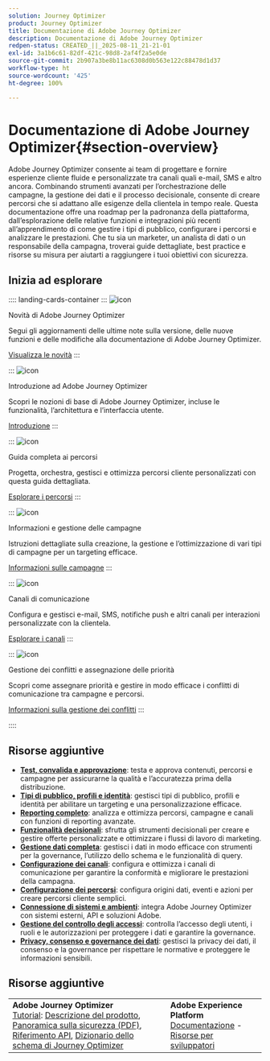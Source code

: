 ```yaml
---
solution: Journey Optimizer
product: Journey Optimizer
title: Documentazione di Adobe Journey Optimizer
description: Documentazione di Adobe Journey Optimizer
redpen-status: CREATED_||_2025-08-11_21-21-01
exl-id: 3a1b6c61-82df-421c-98d8-2af4f2a5e0de
source-git-commit: 2b907a3be8b11ac6308d0b563e122c88478d1d37
workflow-type: ht
source-wordcount: '425'
ht-degree: 100%

---
```


# Documentazione di Adobe Journey Optimizer{#section-overview}

Adobe Journey Optimizer consente ai team di progettare e fornire esperienze cliente fluide e personalizzate tra canali quali e-mail, SMS e altro ancora. Combinando strumenti avanzati per l’orchestrazione delle campagne, la gestione dei dati e il processo decisionale, consente di creare percorsi che si adattano alle esigenze della clientela in tempo reale. Questa documentazione offre una roadmap per la padronanza della piattaforma, dall’esplorazione delle relative funzioni e integrazioni più recenti all’apprendimento di come gestire i tipi di pubblico, configurare i percorsi e analizzare le prestazioni. Che tu sia un marketer, un analista di dati o un responsabile della campagna, troverai guide dettagliate, best practice e risorse su misura per aiutarti a raggiungere i tuoi obiettivi con sicurezza.

## Inizia ad esplorare

:::: landing-cards-container
:::
![icon](https://cdn.experienceleague.adobe.com/icons/list-check.svg?lang=it)

Novità di Adobe Journey Optimizer

Segui gli aggiornamenti delle ultime note sulla versione, delle nuove funzioni e delle modifiche alla documentazione di Adobe Journey Optimizer.

[Visualizza le novità](./rp_landing_pages/whats-new-landing-page.md)
:::

:::
![icon](https://cdn.experienceleague.adobe.com/icons/circle-play.svg?lang=it)

Introduzione ad Adobe Journey Optimizer

Scopri le nozioni di base di Adobe Journey Optimizer, incluse le funzionalità, l’architettura e l’interfaccia utente.

[Introduzione](./rp_landing_pages/get-started-landing-page.md)
:::

:::
![icon](https://cdn.experienceleague.adobe.com/icons/code-branch.svg?lang=it)

Guida completa ai percorsi

Progetta, orchestra, gestisci e ottimizza percorsi cliente personalizzati con questa guida dettagliata.

[Esplorare i percorsi](./rp_landing_pages/orchestrate-journeys-landing-page.md)
:::

:::
![icon](https://cdn.experienceleague.adobe.com/icons/bullhorn.svg?lang=it)

Informazioni e gestione delle campagne

Istruzioni dettagliate sulla creazione, la gestione e l’ottimizzazione di vari tipi di campagne per un targeting efficace.

[Informazioni sulle campagne](./rp_landing_pages/campaigns-landing-page.md)
:::

:::
![icon](https://cdn.experienceleague.adobe.com/icons/envelope.svg?lang=it)

Canali di comunicazione

Configura e gestisci e-mail, SMS, notifiche push e altri canali per interazioni personalizzate con la clientela.

[Esplorare i canali](./using/channels/gs-channels.md)
:::

:::
![icon](https://cdn.experienceleague.adobe.com/icons/scale-balanced.svg?lang=it)

Gestione dei conflitti e assegnazione delle priorità

Scopri come assegnare priorità e gestire in modo efficace i conflitti di comunicazione tra campagne e percorsi.

[Informazioni sulla gestione dei conflitti](./rp_landing_pages/conflict-prioritization-landing-page.md)
:::

::::


## Risorse aggiuntive

- **[Test, convalida e approvazione](./rp_landing_pages/test-landing-page.md)**: testa e approva contenuti, percorsi e campagne per assicurarne la qualità e l’accuratezza prima della distribuzione.
- **[Tipi di pubblico, profili e identità](./rp_landing_pages/audiences-profiles-identities-landing-page.md)**: gestisci tipi di pubblico, profili e identità per abilitare un targeting e una personalizzazione efficace.
- **[Reporting completo](./rp_landing_pages/reporting-landing-page.md)**: analizza e ottimizza percorsi, campagne e canali con funzioni di reporting avanzate.
- **[Funzionalità decisionali](./rp_landing_pages/decisioning-landing-page.md)**: sfrutta gli strumenti decisionali per creare e gestire offerte personalizzate e ottimizzare i flussi di lavoro di marketing.
- **[Gestione dati completa](./rp_landing_pages/data-management-landing-page.md)**: gestisci i dati in modo efficace con strumenti per la governance, l’utilizzo dello schema e le funzionalità di query.
- **[Configurazione dei canali](./rp_landing_pages/configuration-landing-page.md)**: configura e ottimizza i canali di comunicazione per garantire la conformità e migliorare le prestazioni della campagna.
- **[Configurazione dei percorsi](./rp_landing_pages/configure-journeys-landing-page.md)**: configura origini dati, eventi e azioni per creare percorsi cliente semplici.
- **[Connessione di sistemi e ambienti](./rp_landing_pages/connect-systems-landing-page.md)**: integra Adobe Journey Optimizer con sistemi esterni, API e soluzioni Adobe.
- **[Gestione del controllo degli accessi](./rp_landing_pages/access-control-landing-page.md)**: controlla l’accesso degli utenti, i ruoli e le autorizzazioni per proteggere i dati e garantire la governance.
- **[Privacy, consenso e governance dei dati](./rp_landing_pages/privacy-landing-page.md)**: gestisci la privacy dei dati, il consenso e la governance per rispettare le normative e proteggere le informazioni sensibili.

## Risorse aggiuntive

<table style="table-layout:fixed"><tr style="border: 0;">
<td><strong>Adobe Journey Optimizer</strong><br/><a href="https://experienceleague.adobe.com/docs/journey-optimizer-learn/tutorials/overview.html?lang=it" target="_blank">Tutorial</a>: <a href="https://helpx.adobe.com/it/legal/product-descriptions/adobe-journey-optimizer.html" target="_blank">Descrizione del prodotto</a>, <a href="https://www.adobe.com/content/dam/cc/en/security/pdfs/AJO_SecurityOverview.pdf" target="_blank">Panoramica sulla sicurezza (PDF)</a>, <a href="https://developer.adobe.com/journey-optimizer-apis/" target="_blank">Riferimento API</a>, <a href="https://experienceleague.adobe.com/tools/ajo-schemas/schema-dictionary.html?lang=it" target="_blank">Dizionario dello schema di Journey Optimizer</a>

</td>
<td><strong>Adobe Experience Platform</strong><br/>
<a href="https://experienceleague.adobe.com/docs/experience-platform/landing/home.html?lang=it" target="_blank">Documentazione</a> - <a href="https://www.adobe.com/it/experience-platform/documentation-and-developer-resources.html" target="_blank">Risorse per sviluppatori</a>
</td>
</tr></table>

<!--table style="table-layout:auto"><tr style="border: 0;"><td><img src="using/assets/do-not-localize/newsletter.png"></td><td>
<b>Stay informed and elevate your Adobe Journey Optimizer experience!</b><br/>Sign up for our quarterly newsletter. Gain exclusive access to the latest product updates, captivating stories, real-world use cases, valuable tips, and more – all delivered directly to your inbox every quarter. <a href="https://www.adobe.com/subscription/Adobe_Journey_Optimizer_NL.html">Sign up today!</a></td></tr></table-->
